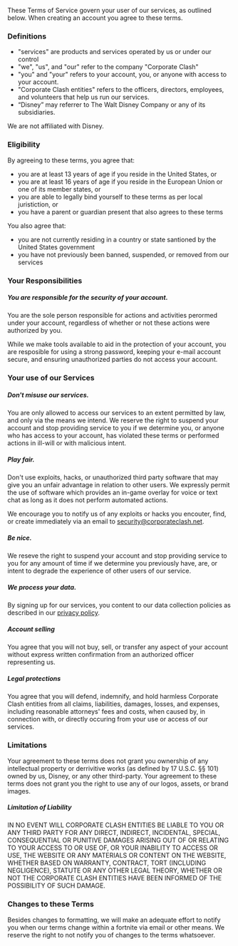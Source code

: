 These Terms of Service govern your user of our services, as outlined below. When creating an account you agree to these terms.

### Definitions

* "services" are products and services operated by us or under our control
* "we", "us", and "our" refer to the company "Corporate Clash"
* "you" and "your" refers to your account, you, or anyone with access to your account. 
* "Corporate Clash entities" refers to the officers, directors, employees, and volunteers that help us run our services.
* “Disney” may referrer to The Walt Disney Company or any of its subsidiaries. 

We are not affiliated with Disney.

### Eligibility

By agreeing to these terms, you agree that:

* you are at least 13 years of age if you reside in the United States, or
* you are at least 16 years of age if you reside in the European Union or one of its member states, or
* you are able to legally bind yourself to these terms as per local juristiction, or 
* you have a parent or guardian present that also agrees to these terms

You also agree that: 

* you are not currently residing in a country or state santioned by the United States government 
* you have not previously been banned, suspended, or removed from our services

### Your Responsibilities

##### You are responsible for the security of your account.

You are the sole person responsible for actions and activities perormed under your account, regardless of whether or not these actions were authorized by you.

While we make tools available to aid in the protection of your account, you are resposible for using a strong password, keeping your e-mail account secure, and ensuring unauthorized parties do not access your account.

### Your use of our Services

##### Don't misuse our services. 

You are only allowed to access our services to an extent permitted by law, and only via the means we intend. We reserve the right to suspend your account and stop providing service to you if we determine you, or anyone who has access to your account, has violated these terms or performed actions in ill-will or with malicious intent. 

##### Play fair. 

Don't use exploits, hacks, or unauthorized third party software that may give you an unfair advantage in relation to other users. We expressly permit the use of software which provides an in-game overlay for voice or text chat as long as it does not perform automated actions. 

We encourage you to notify us of any exploits or hacks you encouter, find, or create immediately via an email to security@corporateclash.net.

##### Be nice. 

We reseve the right to suspend your account and stop providing service to you for any amount of time if we determine you previously have, are, or intent to degrade the experience of other users of our service.  

##### We process your data.

By signing up for our services, you content to our data collection policies as described in our [privacy policy](https://corporateclash.net/help/privacy).

##### Account selling

You agree that you will not buy, sell, or transfer any aspect of your account without express written confirmation from an authorized officer representing us. 

##### Legal protections

You agree that you will defend, indemnify, and hold harmless Corporate Clash entities from all claims, liabilities, damages, losses, and expenses, including reasonable attorneys' fees and costs, when caused by, in connection with, or directly occuring from your use or access of our services.

<!--- This protects us from those maliciously exploiting our service to cause harm to other users or companies that would cause legal trouble. -->

### Limitations

Your agreement to these terms does not grant you ownership of any intellectual property or derrivitive works (as defined by 17 U.S.C. §§ 101) owned by us, Disney, or any other third-party. Your agreement to these terms does not grant you the right to use any of our logos, assets, or brand images.

##### Limitation of Liability

IN NO EVENT WILL CORPORATE CLASH ENTITIES BE LIABLE TO YOU OR ANY THIRD PARTY FOR ANY DIRECT, INDIRECT, INCIDENTAL, SPECIAL, CONSEQUENTIAL OR PUNITIVE DAMAGES ARISING OUT OF OR RELATING TO YOUR ACCESS TO OR USE OF, OR YOUR INABILITY TO ACCESS OR USE, THE WEBSITE OR ANY MATERIALS OR CONTENT ON THE WEBSITE, WHETHER BASED ON WARRANTY, CONTRACT, TORT (INCLUDING NEGLIGENCE), STATUTE OR ANY OTHER LEGAL THEORY, WHETHER OR NOT THE CORPORATE CLASH ENTITIES HAVE BEEN INFORMED OF THE POSSIBILITY OF SUCH DAMAGE.

### Changes to these Terms

Besides changes to formatting, we will make an adequate effort to notify you when our terms change within a fortnite via email or other means. We reserve the right to not notify you of changes to the terms whatsoever.
